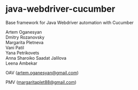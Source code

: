 # java-webdriver-cucumber

Base framework for Java Webdriver automation with Cucumber

Artem Oganesyan  
Dmitry Rozanovsky  
Margarita Pletneva  
Vani Patil  
Yana Petrikovets  
Anna Sharoiko
Saadat Jalilova  
Leena Ambekar  


OAV (artem.oganesyan@gmail.com)  


PMV (margaritaplet88@gmail.com)

